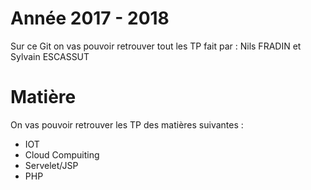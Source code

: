 # Année 2017 - 2018
Sur ce Git on vas pouvoir retrouver tout les TP fait par : Nils FRADIN et Sylvain ESCASSUT

# Matière 
On vas pouvoir retrouver les TP des matières suivantes :
* IOT
* Cloud Compuiting
* Servelet/JSP
* PHP

